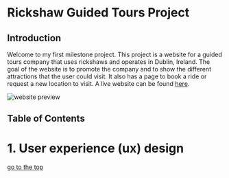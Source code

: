 
# Rickshaw Guided Tours Project

## Introduction 
Welcome to my first milestone project. This project is a website for a guided tours company that uses rickshaws and operates in Dublin, Ireland. The goal of the website is to promote the company and to show the different attractions that the user could visit. It also has a page to book a ride or request a new location to visit. 
A live website can be found [here](xxx).

![website preview](xxx)

## Table of Contents

<a name="ux"></a>
# 1. User experience (ux) design
[go to the top](#table-of-contents)


